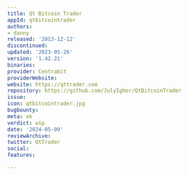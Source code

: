 ```yaml
---
title: Qt Bitcoin Trader
appId: qtbitcointrader
authors:
- danny
released: '2013-12-12'
discontinued: 
updated: '2023-05-26'
version: '1.42.21'
binaries: 
provider: Centrabit
providerWebsite: 
website: https://qttrader.com
repository: https://github.com/JulyIghor/QtBitcoinTrader
issue: 
icon: qtbitcointrader.jpg
bugbounty: 
meta: ok
verdict: wip
date: '2024-05-09'
reviewArchive: 
twitter: QtTrader
social: 
features: 

---
```


